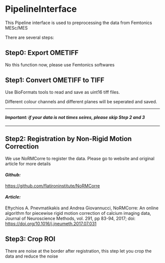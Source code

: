 # PipelineInterface

This Pipeline interface is used to preprocessing the data from Femtonics MESc/MES

There are several steps:
 
## Step0: Export OMETIFF 
No this function now, please use Femtonics softwares

## Step1: Convert OMETIFF to TIFF
Use BioFormats tools to read and save as uint16 tiff files.

Different colour channels and different planes will be seperated and saved.




***
#### *Important: if your data is not times seires, please skip Step 2 and 3*
***

## Step2: Registration by Non-Rigid Motion Correction 
We use NoRMCorre to register the data.
Please go to website and original article for more details

#### *Github:*

https://github.com/flatironinstitute/NoRMCorre

#### *Article:*

Eftychios A. Pnevmatikakis and Andrea Giovannucci, NoRMCorre: An online algorithm for piecewise rigid motion correction of calcium imaging data, Journal of Neuroscience Methods, vol. 291, pp 83-94, 2017; doi: https://doi.org/10.1016/j.jneumeth.2017.07.031


## Step3: Crop ROI
There are noise at the border after registration,
this step let you crop the data and reduce the noise
